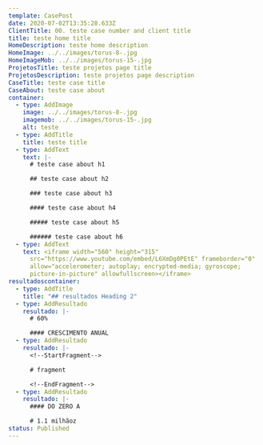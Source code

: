 ```yaml
---
template: CasePost
date: 2020-07-02T13:35:28.633Z
ClientTitle: 00. teste case number and client title
title: teste home title
HomeDescription: teste home description
HomeImage: ../../images/torus-8-.jpg
HomeImageMob: ../../images/torus-15-.jpg
ProjetosTitle: teste projetos page title
ProjetosDescription: teste projetos page description
CaseTitle: teste case title
CaseAbout: teste case about
container:
  - type: AddImage
    image: ../../images/torus-8-.jpg
    imagemob: ../../images/torus-15-.jpg
    alt: teste
  - type: AddTitle
    title: teste title
  - type: AddText
    text: |-
      # teste case about h1

      ## teste case about h2

      ### teste case about h3

      #### teste case about h4

      ##### teste case about h5

      ###### teste case about h6
  - type: AddText
    text: <iframe width="560" height="315"
      src="https://www.youtube.com/embed/L6XmDg0PEtE" frameborder="0"
      allow="accelerometer; autoplay; encrypted-media; gyroscope;
      picture-in-picture" allowfullscreen></iframe>
resultadoscontainer:
  - type: AddTitle
    title: "## resultados Heading 2"
  - type: AddResultado
    resultado: |-
      # 60%

      #### CRESCIMENTO ANUAL
  - type: AddResultado
    resultado: |-
      <!--StartFragment-->

      # fragment

      <!--EndFragment-->
  - type: AddResultado
    resultado: |-
      #### DO ZERO A

      # 1.1 milhãoz
status: Published
---
```

